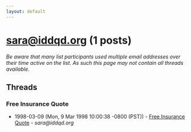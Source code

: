 ```yaml
---
layout: default
---
```


# sara@iddqd.org (1 posts)

_Be aware that many list participants used multiple email addresses over their time active on the list. As such this page may not contain all threads available._

## Threads

### Free Insurance Quote
+ 1998-03-09 (Mon, 9 Mar 1998 10:00:38 -0800 (PST)) - [Free Insurance Quote](/archive/1998/03/25124b7f4cc1b67eae5a600efa66b3e8afa2023362036354dd7a76224aea03fb) - _sara@iddqd.org_

